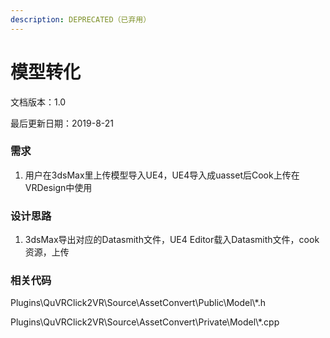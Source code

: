 ```yaml
---
description: DEPRECATED（已弃用）
---
```


# 模型转化

文档版本：1.0 

最后更新日期：2019-8-21

### 需求

1. 用户在3dsMax里上传模型导入UE4，UE4导入成uasset后Cook上传在VRDesign中使用

### 设计思路

1. 3dsMax导出对应的Datasmith文件，UE4 Editor载入Datasmith文件，cook资源，上传

### 相关代码

Plugins\QuVRClick2VR\Source\AssetConvert\Public\Model\\*.h

Plugins\QuVRClick2VR\Source\AssetConvert\Private\Model\\*.cpp

